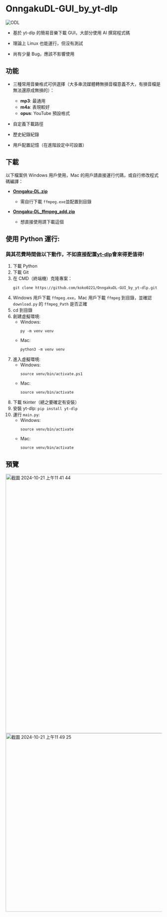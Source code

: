 # OnngakuDL-GUI_by_yt-dlp

![ODL](http://this.website.com/cmoe?name=ODL&theme=mb)

- 基於 yt-dlp 的簡易音樂下載 GUI，大部分使用 AI 撰寫程式碼

- 理論上 Linux 也能運行，但沒有測試

- 尚有少量 Bug，應該不影響使用

## 功能

- 三種常用音樂格式可供選擇（大多串流媒體轉無損音檔意義不大，有損音檔是無法還原成無損的）：
  - **mp3**: 最通用
  - **m4a**: 表現較好
  - **opus**: YouTube 預設格式

- 自定義下載路徑
- 歷史紀錄紀錄
- 用戶配置記憶（在進階設定中可設置）

## 下載
以下檔案供 Windows 用戶使用，Mac 的用戶請直接運行代碼，或自行修改程式碼編譯：

- **[Onngaku-DL.zip](https://github.com/koko0221/OnngakuDL-GUI_by_yt-dlp/releases/latest/download/Onngaku-DL.zip)** 
  - 需自行下載 `ffmpeg.exe`並配置到目錄

- **[Onngaku-DL_ffmpeg_add.zip](https://github.com/koko0221/OnngakuDL-GUI_by_yt-dlp/releases/latest/download/Onngaku-DL_ffmpeg_add.zip)** 
  - 想直接使用請下載這個

## 使用 Python 運行:
### 與其花費時間做以下動作，不如直接配置[yt-dlp](https://github.com/yt-dlp/yt-dlp)會來得更值得!

1. 下載 Python
2. 下載 Git
3. 在 CMD（終端機）克隆專案：
   ``` shell
   git clone https://github.com/koko0221/OnngakuDL-GUI_by_yt-dlp.git
   ```
4. Windows 用戶下載 `ffmpeg.exe`，Mac 用戶下載 `ffmpeg` 到目錄，並確認 `download.py` 的 `ffmpeg_Path` 是否正確
5. cd 到目錄
6. 創建虛擬環境: 
   - Windows:
     ```
     py -m venv venv
     ```
   - Mac:
     ```
     python3 -m venv venv
     ```
7. 進入虛擬環境: 
   - Windows:
     ```
     source venv/bin/activate.ps1
     ```
   - Mac:
     ```
     source venv/bin/activate
     ```
8. 下載 tkinter（總之要確定有安裝）
9. 安裝 yt-dlp: `pip install yt-dlp`
10. 運行 `main.py`: 
    - Windows:
      ```
      source venv/bin/activate
      ```
    - Mac:
      ```
      source venv/bin/activate
      ```

## 預覽
<img width="834" alt="截圖 2024-10-21 上午11 41 44" src="https://github.com/user-attachments/assets/da74b4fa-ee50-49c5-8c19-b2f70038813e">
<img width="574" alt="截圖 2024-10-21 上午11 49 25" src="https://github.com/user-attachments/assets/53a62347-3876-43f6-a9cb-6921fcf4531d">

